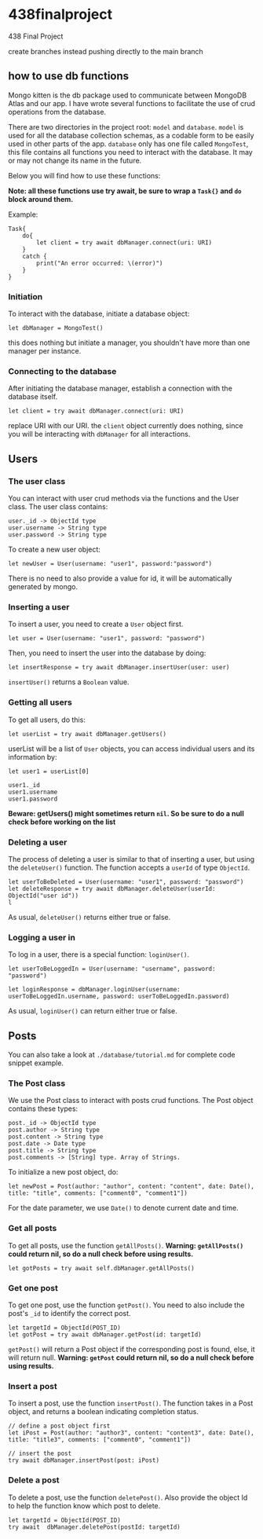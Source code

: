 

# 438finalproject

438 Final Project

  

  

create branches instead pushing directly to the main branch


## how to use db functions

Mongo kitten is the db package used to communicate between MongoDB Atlas and our app. I have wrote several functions to facilitate the use of crud operations from the database. 

  

There are two directories in the project root: <code>model</code> and <code>database</code>. <code>model</code> is used for all the database collection schemas, as a codable form to be easily used in other parts of the app. <code>database</code> only has one file called <code>MongoTest</code>, this file contains all functions you need to interact with the database. It may or may not change its name in the future. 

Below you will find how to use these functions:

**Note: all these functions use try await, be sure to wrap a <code>Task{}</code> and <code>do</code> block around them.**

Example:
```
Task{
    do{
        let client = try await dbManager.connect(uri: URI)
    }
    catch {
        print("An error occurred: \(error)")
    }
}
```

### Initiation
To interact with the database, initiate a database object:
```
let dbManager = MongoTest()
```
this does nothing but initiate a manager, you shouldn't have more than one manager per instance. 

### Connecting to the database

After initiating the database manager, establish a connection with the database itself.
```
let client = try await dbManager.connect(uri: URI)
```
replace URI with our URI. the <code>client</code> object currently does nothing, since you will be interacting with <code>dbManager</code> for all interactions. 

## Users

### The user class
You can interact with user crud methods via the functions and the User class. The user class contains: 
```
user._id -> ObjectId type
user.username -> String type
user.password -> String type
```

To create a new user object: 
```
let newUser = User(username: "user1", password:"password")
```
There is no need to also provide a value for id, it will be automatically generated by mongo.


### Inserting a user
To insert a user, you need to create a <code>User</code> object first. 
```
let user = User(username: "user1", password: "password")
```

Then, you need to insert the user into the database by doing:
```
let insertResponse = try await dbManager.insertUser(user: user)
```
<code>insertUser()</code> returns a <code>Boolean</code> value. 

### Getting all users
To get all users, do this:
```
let userList = try await dbManager.getUsers()
```
userList will be a list of <code>User</code> objects, you can access individual users and its information by: 
```
let user1 = userList[0]

user1._id
user1.username
user1.password
```
**Beware: getUsers() might sometimes return <code>nil</code>. So be sure to do a null check before working on the list**

### Deleting a user
The process of deleting a user is similar to that of inserting a user, but using the <code>deleteUser()</code> function. The function accepts a <code>userId</code> of type <code>ObjectId</code>.
```
let userToBeDeleted = User(username: "user1", password: "password")
let deleteResponse = try await dbManager.deleteUser(userId: ObjectId("user id"))
l
```
As usual, <code>deleteUser()</code> returns either true or false.

### Logging a user in
To log in a user, there is a special function: <code>loginUser()</code>.
```
let userToBeLoggedIn = User(username: "username", password: "password")

let loginResponse = dbManager.loginUser(username: userToBeLoggedIn.username, password: userToBeLoggedIn.password)
```
As usual, <code>loginUser()</code> can return either true or false. 

## Posts
You can also take a look at <code>./database/tutorial.md</code> for complete code snippet example. 

### The Post class
We use the Post class to interact with posts crud functions. The Post object contains these types:
```
post._id -> ObjectId type
post.author -> String type
post.content -> String type
post.date -> Date type
post.title -> String type
post.comments -> [String] type. Array of Strings. 
```
To initialize a new post object, do:
```
let newPost = Post(author: "author", content: "content", date: Date(), title: "title", comments: ["comment0", "comment1"])
```
For the date parameter, we use <code>Date()</code> to denote current date and time.


### Get all posts
To get all posts, use the function <code>getAllPosts()</code>. 
**Warning: <code>getAllPosts()</code> could return nil, so do a null check before using results.**
```
let gotPosts = try await self.dbManager.getAllPosts()
```

### Get one post
To get one post, use the function <code>getPost()</code>. You need to also include the post's <code>_id</code> to identify the correct post.
```
let targetId = ObjectId(POST_ID)
let gotPost = try await dbManager.getPost(id: targetId)
```
<code>getPost()</code> will return a Post object if the corresponding post is found, else, it will return null.
**Warning: <code>getPost</code> could return nil, so do a null check before using results.**

### Insert a post
To insert  a post, use the function <code>insertPost()</code>. The function takes in a Post object, and returns a boolean indicating completion status.
```
// define a post object first
let iPost = Post(author: "author3", content: "content3", date: Date(), title: "title3", comments: ["comment0", "comment1"])

// insert the post
try await dbManager.insertPost(post: iPost)
```

### Delete a post
To delete a post, use the function <code>deletePost()</code>. Also provide the object Id to help the function know which post to delete. 
```
let targetId = ObjectId(POST_ID)
try await  dbManager.deletePost(postId: targetId)
```
